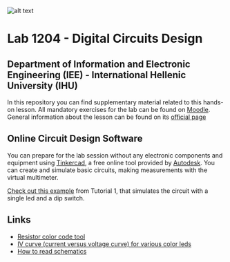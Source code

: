 ![alt text](https://www.ihu.gr/wp-content/uploads/2019/11/ihu-en-logo-created20191112a.png)

# Lab 1204 - Digital Circuits Design
## Department of Information and Electronic Engineering (IEE) - International Hellenic University (IHU)
In this repository you can find supplementary material related to this hands-on lesson. All mandatory exercises for the lab can be found on [Moodle](https://moodle.teithe.gr/course/view.php?id=4142). General information about the lesson can be found on its [official page](https://www.iee.ihu.gr/course/%CF%83%CF%87%CE%B5%CE%B4%CE%AF%CE%B1%CF%83%CE%B7-%CF%88%CE%B7%CF%86%CE%B9%CE%B1%CE%BA%CF%8E%CE%BD-%CF%83%CF%85%CF%83%CF%84%CE%B7%CE%BC%CE%AC%CF%84%CF%89%CE%BD/)


## Online Circuit Design Software
You can prepare for the lab session without any electronic components and equipment using [Tinkercad](https://www.tinkercad.com/circuits), a free online tool provided by [Autodesk](https://www.autodesk.com/). You can create and simulate basic circuits, making measurements with the virtual multimeter.

[Check out this example](https://www.tinkercad.com/things/2nxMoS8u7Zj-lab1-single-led/editel?sharecode=fQDNPCRLdsfmbmRB4XNHljJGESkk2KYz8k3_-yrK1gI=) from Tutorial 1, that simulates the circuit with a single led and a dip switch.

## Links
* [Resistor color code tool](https://www.allaboutcircuits.com/tools/resistor-color-code-calculator/)
* [IV curve (current versus voltage curve) for various color leds](http://lednique.com/current-voltage-relationships/iv-curves/)   
* [How to read schematics](https://learn.sparkfun.com/tutorials/how-to-read-a-schematic/all)
